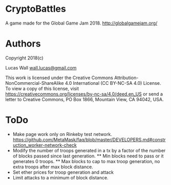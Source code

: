 
# CryptoBattles #

A game made for the Global Game Jam 2018. http://globalgamejam.org/




# Authors

Copyright 2018(c)

Lucas Wall <wall.lucas@gmail.com>

This work is licensed under the Creative Commons Attribution-NonCommercial-ShareAlike 4.0 International (CC BY-NC-SA 4.0) License. To view a copy of this license, visit https://creativecommons.org/licenses/by-nc-sa/4.0/deed.en_US or send a letter to Creative Commons, PO Box 1866, Mountain View, CA 94042, USA.


# ToDo

* Make page work only on Rinkeby test network. https://github.com/MetaMask/faq/blob/master/DEVELOPERS.md#construction_worker-network-check
* Modify the number of troops generated in a tx by a factor of the number of blocks passed since last generation.
** Min blocks need to pass or it generates 0 troops.
** Max blocks to cap to max troop generation, no extra troops after max block distance.
* Set ether prices for troop generation and attack
* Limit attacks to a minimum of block distance.
